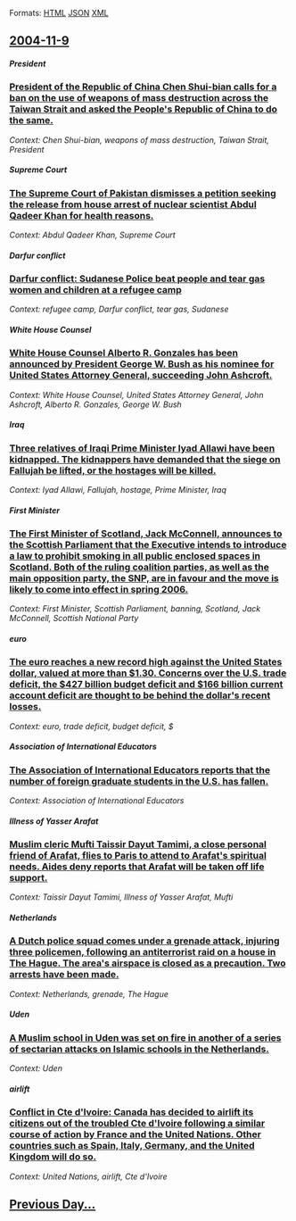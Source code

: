 
Formats: [HTML](2004/11/9/index.html)  [JSON](2004/11/9/index.json)  [XML](2004/11/9/index.xml)  

## [2004-11-9](/news/2004/11/9/index.md)

##### President
### [ President of the Republic of China Chen Shui-bian calls for a ban on the use of weapons of mass destruction across the Taiwan Strait and asked the People's Republic of China to do the same. ](/news/2004/11/9/president-of-the-republic-of-china-chen-shui-bian-calls-for-a-ban-on-the-use-of-weapons-of-mass-destruction-across-the-taiwan-strait-and-as.md)
_Context: Chen Shui-bian, weapons of mass destruction, Taiwan Strait, President_

##### Supreme Court
### [ The Supreme Court of Pakistan dismisses a petition seeking the release from house arrest of nuclear scientist Abdul Qadeer Khan for health reasons. ](/news/2004/11/9/the-supreme-court-of-pakistan-dismisses-a-petition-seeking-the-release-from-house-arrest-of-nuclear-scientist-abdul-qadeer-khan-for-health.md)
_Context: Abdul Qadeer Khan, Supreme Court_

##### Darfur conflict
### [ Darfur conflict: Sudanese Police beat people and tear gas women and children at a refugee camp ](/news/2004/11/9/darfur-conflict-sudanese-police-beat-people-and-tear-gas-women-and-children-at-a-refugee-camp.md)
_Context: refugee camp, Darfur conflict, tear gas, Sudanese_

##### White House Counsel
### [ White House Counsel Alberto R. Gonzales has been announced by President George W. Bush as his nominee for United States Attorney General, succeeding John Ashcroft. ](/news/2004/11/9/white-house-counsel-alberto-r-gonzales-has-been-announced-by-president-george-w-bush-as-his-nominee-for-united-states-attorney-general-s.md)
_Context: White House Counsel, United States Attorney General, John Ashcroft, Alberto R. Gonzales, George W. Bush_

##### Iraq
### [ Three relatives of Iraqi Prime Minister Iyad Allawi have been kidnapped. The kidnappers have demanded that the siege on Fallujah be lifted, or the hostages will be killed. ](/news/2004/11/9/three-relatives-of-iraqi-prime-minister-iyad-allawi-have-been-kidnapped-the-kidnappers-have-demanded-that-the-siege-on-fallujah-be-lifted.md)
_Context: Iyad Allawi, Fallujah, hostage, Prime Minister, Iraq_

##### First Minister
### [ The First Minister of Scotland, Jack McConnell, announces to the Scottish Parliament that the Executive intends to introduce a law to prohibit smoking in all public enclosed spaces in Scotland. Both of the ruling coalition parties, as well as the main opposition party, the SNP, are in favour and the move is likely to come into effect in spring 2006. ](/news/2004/11/9/the-first-minister-of-scotland-jack-mcconnell-announces-to-the-scottish-parliament-that-the-executive-intends-to-introduce-a-law-to-prohi.md)
_Context: First Minister, Scottish Parliament, banning, Scotland, Jack McConnell, Scottish National Party_

##### euro
### [ The euro reaches a new record high against the United States dollar, valued at more than $1.30. Concerns over the U.S. trade deficit, the $427 billion budget deficit and $166 billion current account deficit are thought to be behind the dollar's recent losses. ](/news/2004/11/9/the-euro-reaches-a-new-record-high-against-the-united-states-dollar-valued-at-more-than-1-30-concerns-over-the-u-s-trade-deficit-the.md)
_Context: euro, trade deficit, budget deficit, $_

##### Association of International Educators
### [ The Association of International Educators reports that the number of foreign graduate students in the U.S. has fallen. ](/news/2004/11/9/the-association-of-international-educators-reports-that-the-number-of-foreign-graduate-students-in-the-u-s-has-fallen.md)
_Context: Association of International Educators_

##### Illness of Yasser Arafat
### [ Muslim cleric Mufti Taissir Dayut Tamimi, a close personal friend of Arafat, flies to Paris to attend to Arafat's spiritual needs. Aides deny reports that Arafat will be taken off life support. ](/news/2004/11/9/muslim-cleric-mufti-taissir-dayut-tamimi-a-close-personal-friend-of-arafat-flies-to-paris-to-attend-to-arafat-s-spiritual-needs-aides-de.md)
_Context: Taissir Dayut Tamimi, Illness of Yasser Arafat, Mufti_

##### Netherlands
### [ A Dutch police squad comes under a grenade attack, injuring three policemen, following an antiterrorist raid on a house in The Hague. The area's airspace is closed as a precaution. Two arrests have been made.](/news/2004/11/9/a-dutch-police-squad-comes-under-a-grenade-attack-injuring-three-policemen-following-an-antiterrorist-raid-on-a-house-in-the-hague-the-a.md)
_Context: Netherlands, grenade, The Hague_

##### Uden
### [ A Muslim school in Uden was set on fire in another of a series of sectarian attacks on Islamic schools in the Netherlands. ](/news/2004/11/9/a-muslim-school-in-uden-was-set-on-fire-in-another-of-a-series-of-sectarian-attacks-on-islamic-schools-in-the-netherlands.md)
_Context: Uden_

##### airlift
### [ Conflict in Cte d'Ivoire: Canada has decided to airlift its citizens out of the troubled Cte d'Ivoire following a similar course of action by France and the United Nations. Other countries such as Spain, Italy, Germany, and the United Kingdom will do so. ](/news/2004/11/9/conflict-in-cote-d-ivoire-canada-has-decided-to-airlift-its-citizens-out-of-the-troubled-cote-d-ivoire-following-a-similar-course-of-actio.md)
_Context: United Nations, airlift, Cte d'Ivoire_

## [Previous Day...](/news/2004/11/8/index.md)


